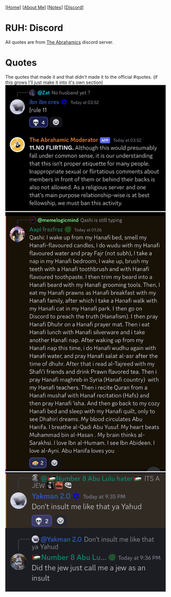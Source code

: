 [[Home](index.md)] [[About Me](ABOUT.md)] [[Notes](NOTES.md)] [[Discord](DISCORD.md)]

# RUH: Discord
All quotes are from [The Abrahamics](https://discord.gg/the-abrahamics-853686659099000873) discord server.  

# Quotes
The quotes that made it and that didn't made it to the official #quotes. (if this grows I'll just make it into it's own section)
![Quote1](/images/quote1.jpg)
![Quote2](/images/quote2.jpg)
![Quote3](/images/quote3.png)
